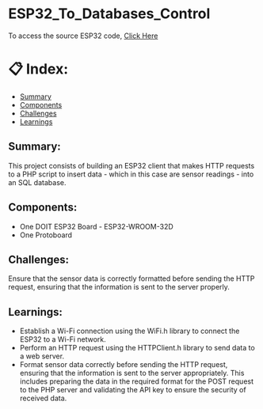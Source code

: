 # ESP32_To_Databases_Control
To access the source ESP32 code, [Click Here](https://github.com/marMroc/ESP32_To_Databases_Control/blob/main/esp32_to_Server.ino)

# 📋 Index:
- [Summary](#id01)
- [Components](#id02)
- [Challenges](#id03)
- [Learnings](#id04)

## Summary: <a name="id01"></a>
This project consists of building an ESP32 client that makes HTTP requests to a PHP script to insert data - which in this case are sensor readings - into an SQL database.

## Components: <a name="id02"></a>
- One DOIT ESP32 Board - ESP32-WROOM-32D
- One Protoboard
  
## Challenges: <a name="id03"></a>
Ensure that the sensor data is correctly formatted before sending the HTTP request, ensuring that the information is sent to the server properly.

## Learnings: <a name="id04"></a>
- Establish a Wi-Fi connection using the WiFi.h library to connect the ESP32 to a Wi-Fi network.
- Perform an HTTP request using the HTTPClient.h library to send data to a web server.
- Format sensor data correctly before sending the HTTP request, ensuring that the information is sent to the server appropriately. This includes preparing the data in the required format for the POST request to the PHP server and validating the API key to ensure the security of received data.
